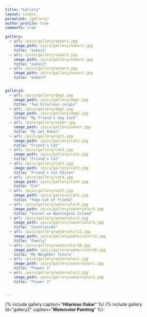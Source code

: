 ```yaml
---
title: "Gallery"
layout: single
permalink: /gallery/
author_profile: true
comments: true

gallery:
  - url: /pics/gallery/oskar1.jpg
    image_path: /pics/gallery/oskar1.jpg
    title: "oskar1"
  - url: /pics/gallery/oskar1.jpg
    image_path: /pics/gallery/oskar2.jpg
    title: "oskar2"
  - url: /pics/gallery/oskar3.jpg
    image_path: /pics/gallery/oskar1.jpg
    title: "oskar3"


gallery2:
  - url: /pics/gallery/dog1.jpg
    image_path: /pics/gallery/dog1.jpg
    title: "Two hilarious corgis"
  - url: /pics/gallery/dog2.jpg
    image_path: /pics/gallery/dog2.jpg
    title: "My friend's dog Jack"
  - url: /pics/gallery/oskar.jpg
    image_path: /pics/gallery/oskar.jpg
    title: "My pet Oskar"
  - url: /pics/gallery/cat1.jpg
    image_path: /pics/gallery/cat1.jpg
    title: "Friend's Cat"
  - url: /pics/gallery/cat2.jpg
    image_path: /pics/gallery/cat2.jpg
    title: "Friend's Cat"
  - url: /pics/gallery/cat3.jpg
    image_path: /pics/gallery/cat3.jpg
    title: "Friend's Cat Edison"
  - url: /pics/gallery/cat4.jpg
    image_path: /pics/gallery/cat4.jpg
    title: "Cat"
  - url: /pics/gallery/cat5.jpg
    image_path: /pics/gallery/cat5.jpg
    title: "Yoga Cat of friend"
  - url: /pics/gallery/watercolor9.jpg
    image_path: /pics/gallery/watercolor9.jpg
    title: "Sunset on Washington Island"
  - url: /pics/gallery/watercolor3.jpg
    image_path: /pics/gallery/watercolor3.jpg
    title: "Countryside"
  - url: /pics/gallery/watercolor11.jpg
    image_path: /pics/gallery/watercolor11.jpg
    title: "Family"
  - url: /pics/gallery/watercolor10.jpg
    image_path: /pics/gallery/watercolor10.jpg
    title: "My Neighbor Totoro"
  - url: /pics/gallery/watercolor1.jpg
    image_path: /pics/gallery/watercolor1.jpg
    title: "Flower 1"
  - url: /pics/gallery/watercolor2.jpg
    image_path: /pics/gallery/watercolor2.jpg
    title: "Flower 2"


---
```


{% include gallery caption="**Hilarious Oskar**" %}
{% include gallery id="gallery2" caption="**Watercolor Painting**" %}
